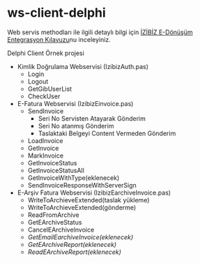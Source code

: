 # ws-client-delphi
Web servis methodları ile ilgili detaylı bilgi için [İZİBİZ E-Dönüşüm Entegrasyon Kılavuzu](https://dev.izibiz.com.tr/)nu inceleyiniz.

Delphi Client Örnek projesi
- Kimlik Doğrulama Webservisi (IzibizAuth.pas)
  - Login
  - Logout
  - GetGibUserList
  - CheckUser
- E-Fatura Webservisi (IzibizEinvoice.pas)
  - SendInvoice
    - Seri No Servisten Atayarak Gönderim
    - Seri No atanmış Gönderim
    - Taslaktaki Belgeyi Content Vermeden Gönderim
  - LoadInvoice
  - GetInvoice
  - MarkInvoice
  - GetInvoiceStatus
  - GetInvoiceStatusAll
  - GetInvoiceWithType(eklenecek)
  - SendInvoiceResponseWithServerSign
- E-Arşiv Fatura Webservisi (IzibizEarchiveInvoice.pas)
  - WriteToArchieveExtended(taslak yükleme)
  - WriteToArchieveExtended(gönderme)
  - ReadFromArchive
  - GetEArchiveStatus
  - CancelEArchiveInvoice
  - _GetEmailEarchiveInvoice(eklenecek)_
  - _GetEArchiveReport(eklenecek)_
  - _ReadEArchiveReport(eklenecek)_
